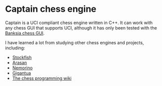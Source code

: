 # Captain chess engine

Captain is a UCI compliant chess engine written in C++. It can work with any chess GUI that supports UCI, although it has only been tested with the [Banksia chess GUI](https://banksiagui.com/).

I have learned a lot from studying other chess engines and projects, including:

* [Stockfish](https://github.com/official-stockfish/Stockfish)
* [Arasan](https://github.com/jdart1/arasan-chess)
* [Nemorino](https://bitbucket.org/christian_g_nther/nemorino/src/master/)
* [Gigantua](https://github.com/Gigantua/Gigantua)
* [The chess programming wiki](https://www.chessprogramming.org/Main_Page)
